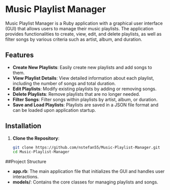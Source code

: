 # Music Playlist Manager

Music Playlist Manager is a Ruby application with a graphical user interface (GUI) that allows users to manage their music playlists. The application provides functionalities to create, view, edit, and delete playlists, as well as filter songs by various criteria such as artist, album, and duration.

## Features

- **Create New Playlists**: Easily create new playlists and add songs to them.
- **View Playlist Details**: View detailed information about each playlist, including the number of songs and total duration.
- **Edit Playlists**: Modify existing playlists by adding or removing songs.
- **Delete Playlists**: Remove playlists that are no longer needed.
- **Filter Songs**: Filter songs within playlists by artist, album, or duration.
- **Save and Load Playlists**: Playlists are saved in a JSON file format and can be loaded upon application startup.

## Installation

1. **Clone the Repository**:
   ```bash
   git clone https://github.com/nstefan55/Music-Playlist-Manager.git
   cd Music-Playlist-Manager

##Project Structure
- **app.rb**: The main application file that initializes the GUI and handles user interactions.
- **models/**: Contains the core classes for managing playlists and songs.
   
